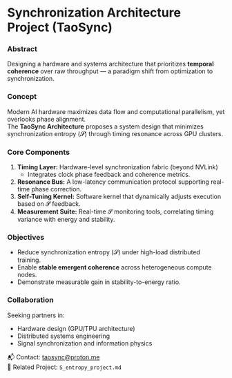 # Synchronization Architecture Project (TaoSync)

### Abstract
Designing a hardware and systems architecture that prioritizes **temporal coherence** over raw throughput — a paradigm shift from optimization to synchronization.

### Concept
Modern AI hardware maximizes data flow and computational parallelism, yet overlooks phase alignment.  
The **TaoSync Architecture** proposes a system design that minimizes synchronization entropy (𝓢) through timing resonance across GPU clusters.

### Core Components
1. **Timing Layer:** Hardware-level synchronization fabric (beyond NVLink)  
   - Integrates clock phase feedback and coherence metrics.
2. **Resonance Bus:** A low-latency communication protocol supporting real-time phase correction.
3. **Self-Tuning Kernel:** Software kernel that dynamically adjusts execution based on 𝓢 feedback.
4. **Measurement Suite:** Real-time 𝓢 monitoring tools, correlating timing variance with energy and stability.

### Objectives
- Reduce synchronization entropy (𝓢) under high-load distributed training.  
- Enable **stable emergent coherence** across heterogeneous compute nodes.  
- Demonstrate measurable gain in stability-to-energy ratio.

### Collaboration
Seeking partners in:
- Hardware design (GPU/TPU architecture)
- Distributed systems engineering
- Signal synchronization and information physics

📬 Contact: taosync@proton.me  
🔗 Related Project: `S_entropy_project.md`
